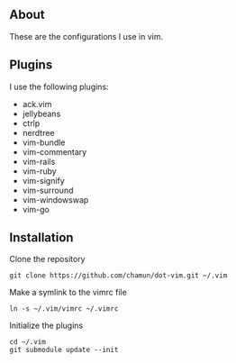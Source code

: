 ## About

These are the configurations I use in vim.

## Plugins

I use the following plugins:

* ack.vim
* jellybeans
* ctrlp
* nerdtree
* vim-bundle
* vim-commentary
* vim-rails
* vim-ruby
* vim-signify
* vim-surround
* vim-windowswap
* vim-go

## Installation

Clone the repository

    git clone https://github.com/chamun/dot-vim.git ~/.vim

Make a symlink to the vimrc file

    ln -s ~/.vim/vimrc ~/.vimrc

Initialize the plugins

    cd ~/.vim
    git submodule update --init
